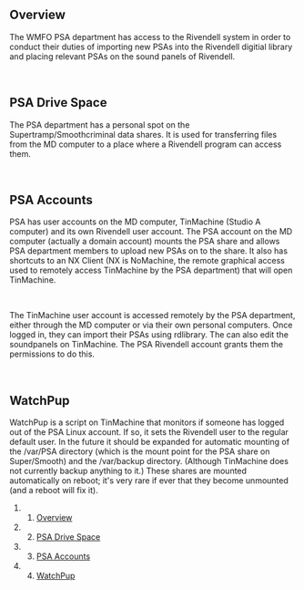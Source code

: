 Overview 
--------

The WMFO PSA department has access to the Rivendell system in order to
conduct their duties of importing new PSAs into the Rivendell digitial
library and placing relevant PSAs on the sound panels of Rivendell.

 

PSA Drive Space 
---------------

The PSA department has a personal spot on the Supertramp/Smoothcriminal
data shares. It is used for transferring files from the MD computer to a
place where a Rivendell program can access them.

 

PSA Accounts 
------------

PSA has user accounts on the MD computer, TinMachine (Studio A computer)
and its own Rivendell user account. The PSA account on the MD computer
(actually a domain account) mounts the PSA share and allows PSA
department members to upload new PSAs on to the share. It also has
shortcuts to an NX Client (NX is NoMachine, the remote graphical access
used to remotely access TinMachine by the PSA department) that will open
TinMachine.

 

The TinMachine user account is accessed remotely by the PSA department,
either through the MD computer or via their own personal computers. Once
logged in, they can import their PSAs using rdlibrary. The can also edit
the soundpanels on TinMachine. The PSA Rivendell account grants them the
permissions to do this.

 

WatchPup 
--------

WatchPup is a script on TinMachine that monitors if someone has logged
out of the PSA Linux account. If so, it sets the Rivendell user to the
regular default user. In the future it should be expanded for automatic
mounting of the /var/PSA directory (which is the mount point for the PSA
share on Super/Smooth) and the /var/backup directory. (Although
TinMachine does not currently backup anything to it.) These shares are
mounted automatically on reboot; it's very rare if ever that they become
unmounted (and a reboot will fix it).

1.  1. [Overview](#Overview)
2.  2. [PSA Drive Space](#PSA_Drive_Space)
3.  3. [PSA Accounts](#PSA_Accounts)
4.  4. [WatchPup](#WatchPup)

